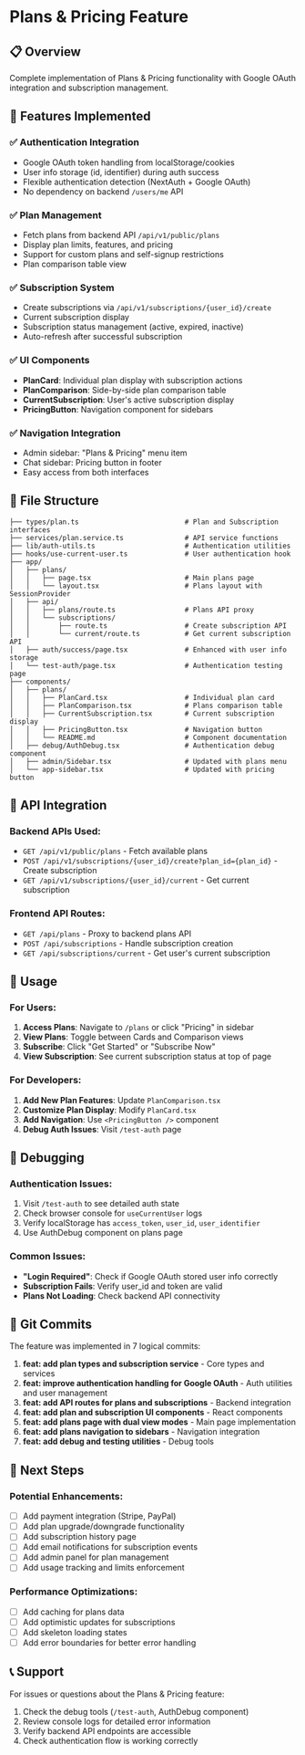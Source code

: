 # Plans & Pricing Feature

## 📋 Overview

Complete implementation of Plans & Pricing functionality with Google OAuth integration and subscription management.

## 🚀 Features Implemented

### ✅ **Authentication Integration**
- Google OAuth token handling from localStorage/cookies
- User info storage (id, identifier) during auth success
- Flexible authentication detection (NextAuth + Google OAuth)
- No dependency on backend `/users/me` API

### ✅ **Plan Management**
- Fetch plans from backend API `/api/v1/public/plans`
- Display plan limits, features, and pricing
- Support for custom plans and self-signup restrictions
- Plan comparison table view

### ✅ **Subscription System**
- Create subscriptions via `/api/v1/subscriptions/{user_id}/create`
- Current subscription display
- Subscription status management (active, expired, inactive)
- Auto-refresh after successful subscription

### ✅ **UI Components**
- **PlanCard**: Individual plan display with subscription actions
- **PlanComparison**: Side-by-side plan comparison table
- **CurrentSubscription**: User's active subscription display
- **PricingButton**: Navigation component for sidebars

### ✅ **Navigation Integration**
- Admin sidebar: "Plans & Pricing" menu item
- Chat sidebar: Pricing button in footer
- Easy access from both interfaces

## 📁 File Structure

```
├── types/plan.ts                          # Plan and Subscription interfaces
├── services/plan.service.ts               # API service functions
├── lib/auth-utils.ts                      # Authentication utilities
├── hooks/use-current-user.ts              # User authentication hook
├── app/
│   ├── plans/
│   │   ├── page.tsx                       # Main plans page
│   │   └── layout.tsx                     # Plans layout with SessionProvider
│   ├── api/
│   │   ├── plans/route.ts                 # Plans API proxy
│   │   └── subscriptions/
│   │       ├── route.ts                   # Create subscription API
│   │       └── current/route.ts           # Get current subscription API
│   ├── auth/success/page.tsx              # Enhanced with user info storage
│   └── test-auth/page.tsx                 # Authentication testing page
├── components/
│   ├── plans/
│   │   ├── PlanCard.tsx                   # Individual plan card
│   │   ├── PlanComparison.tsx             # Plans comparison table
│   │   ├── CurrentSubscription.tsx        # Current subscription display
│   │   ├── PricingButton.tsx              # Navigation button
│   │   └── README.md                      # Component documentation
│   ├── debug/AuthDebug.tsx                # Authentication debug component
│   ├── admin/Sidebar.tsx                  # Updated with plans menu
│   └── app-sidebar.tsx                    # Updated with pricing button
```

## 🔧 API Integration

### Backend APIs Used:
- `GET /api/v1/public/plans` - Fetch available plans
- `POST /api/v1/subscriptions/{user_id}/create?plan_id={plan_id}` - Create subscription
- `GET /api/v1/subscriptions/{user_id}/current` - Get current subscription

### Frontend API Routes:
- `GET /api/plans` - Proxy to backend plans API
- `POST /api/subscriptions` - Handle subscription creation
- `GET /api/subscriptions/current` - Get user's current subscription

## 🎯 Usage

### For Users:
1. **Access Plans**: Navigate to `/plans` or click "Pricing" in sidebar
2. **View Plans**: Toggle between Cards and Comparison views
3. **Subscribe**: Click "Get Started" or "Subscribe Now"
4. **View Subscription**: See current subscription status at top of page

### For Developers:
1. **Add New Plan Features**: Update `PlanComparison.tsx`
2. **Customize Plan Display**: Modify `PlanCard.tsx`
3. **Add Navigation**: Use `<PricingButton />` component
4. **Debug Auth Issues**: Visit `/test-auth` page

## 🐛 Debugging

### Authentication Issues:
1. Visit `/test-auth` to see detailed auth state
2. Check browser console for `useCurrentUser` logs
3. Verify localStorage has `access_token`, `user_id`, `user_identifier`
4. Use AuthDebug component on plans page

### Common Issues:
- **"Login Required"**: Check if Google OAuth stored user info correctly
- **Subscription Fails**: Verify user_id and token are valid
- **Plans Not Loading**: Check backend API connectivity

## 🔄 Git Commits

The feature was implemented in 7 logical commits:

1. **feat: add plan types and subscription service** - Core types and services
2. **feat: improve authentication handling for Google OAuth** - Auth utilities and user management
3. **feat: add API routes for plans and subscriptions** - Backend integration
4. **feat: add plan and subscription UI components** - React components
5. **feat: add plans page with dual view modes** - Main page implementation
6. **feat: add plans navigation to sidebars** - Navigation integration
7. **feat: add debug and testing utilities** - Debug tools

## 🚀 Next Steps

### Potential Enhancements:
- [ ] Add payment integration (Stripe, PayPal)
- [ ] Add plan upgrade/downgrade functionality
- [ ] Add subscription history page
- [ ] Add email notifications for subscription events
- [ ] Add admin panel for plan management
- [ ] Add usage tracking and limits enforcement

### Performance Optimizations:
- [ ] Add caching for plans data
- [ ] Add optimistic updates for subscriptions
- [ ] Add skeleton loading states
- [ ] Add error boundaries for better error handling

## 📞 Support

For issues or questions about the Plans & Pricing feature:
1. Check the debug tools (`/test-auth`, AuthDebug component)
2. Review console logs for detailed error information
3. Verify backend API endpoints are accessible
4. Check authentication flow is working correctly
